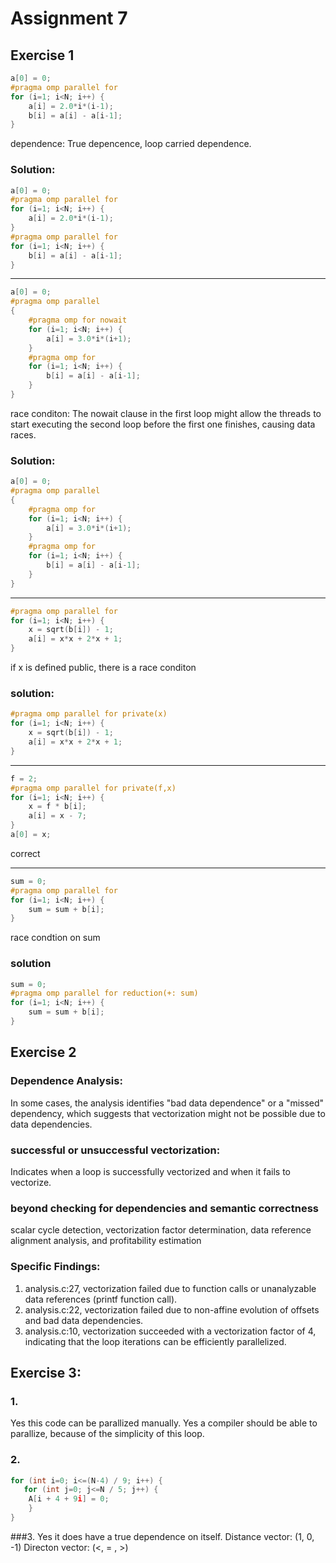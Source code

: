 # Assignment 7

## Exercise 1

```C
a[0] = 0;
#pragma omp parallel for
for (i=1; i<N; i++) {
    a[i] = 2.0*i*(i-1);
    b[i] = a[i] - a[i-1];
}
```

dependence: True depencence, loop carried dependence.

### Solution:

```C
a[0] = 0;
#pragma omp parallel for
for (i=1; i<N; i++) {
    a[i] = 2.0*i*(i-1);
}
#pragma omp parallel for
for (i=1; i<N; i++) {
    b[i] = a[i] - a[i-1];
}
```

---

```C
a[0] = 0;
#pragma omp parallel
{
    #pragma omp for nowait
    for (i=1; i<N; i++) {
        a[i] = 3.0*i*(i+1);
    }
    #pragma omp for
    for (i=1; i<N; i++) {
        b[i] = a[i] - a[i-1];
    }
}
```

race conditon: The nowait clause in the first loop might allow the threads to start executing the second loop before the
first one finishes, causing data races.

### Solution:

```C
a[0] = 0;
#pragma omp parallel
{
    #pragma omp for
    for (i=1; i<N; i++) {
        a[i] = 3.0*i*(i+1);
    }
    #pragma omp for
    for (i=1; i<N; i++) {
        b[i] = a[i] - a[i-1];
    }
}
```

---

```C
#pragma omp parallel for
for (i=1; i<N; i++) {
    x = sqrt(b[i]) - 1;
    a[i] = x*x + 2*x + 1;
}
```

if x is defined public, there is a race conditon

### solution:

```C
#pragma omp parallel for private(x)
for (i=1; i<N; i++) {
    x = sqrt(b[i]) - 1;
    a[i] = x*x + 2*x + 1;
}
```

---

```C
f = 2;
#pragma omp parallel for private(f,x)
for (i=1; i<N; i++) {
    x = f * b[i];
    a[i] = x - 7;
}
a[0] = x; 
```

correct

---

```C
sum = 0; 
#pragma omp parallel for
for (i=1; i<N; i++) {
    sum = sum + b[i];
}
```

race condtion on sum

### solution

```C
sum = 0; 
#pragma omp parallel for reduction(+: sum)
for (i=1; i<N; i++) {
    sum = sum + b[i];
}
```

## Exercise 2

### Dependence Analysis:

In some cases, the analysis identifies "bad data dependence" or a "missed" dependency, which suggests that vectorization
might not be possible due to data dependencies.

### successful or unsuccessful vectorization:

Indicates when a loop is successfully vectorized and when it fails to vectorize.

### beyond checking for dependencies and semantic correctness

scalar cycle detection, vectorization factor determination, data reference alignment analysis, and profitability
estimation

### Specific Findings:

1) analysis.c:27, vectorization failed due to function calls or unanalyzable data references (printf function call).
2) analysis.c:22, vectorization failed due to non-affine evolution of offsets and bad data dependencies.
3) analysis.c:10, vectorization succeeded with a vectorization factor of 4, indicating that the loop iterations can be
   efficiently parallelized.

## Exercise 3:

### 1.

Yes this code can be parallized manually. Yes a compiler should be able to parallize, because of the simplicity of this
loop.

### 2.

```C
for (int i=0; i<=(N-4) / 9; i++) {
   for (int j=0; j<=N / 5; j++) {
    A[i + 4 + 9i] = 0;
    }
}
```

###3.
Yes it does have a true dependence on itself. 
Distance vector: (1, 0, -1)
Directon vector: (<, = , >)